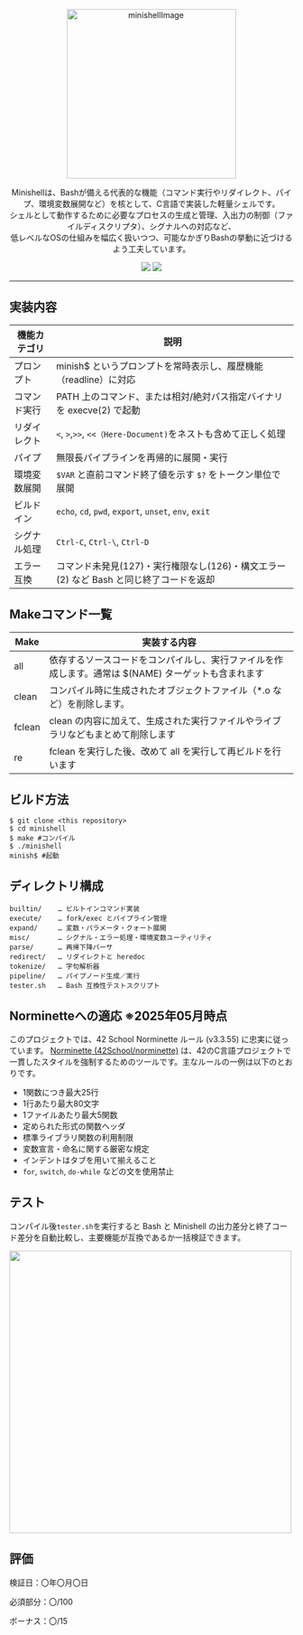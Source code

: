 <!-- [English]() | 日本語 | -->

<p align="center">
  <picture>
    <img height="300" alt="minishellImage" src="https://github.com/user-attachments/assets/96aab2ee-f9e3-4db8-ac33-61ad4aed5ad8">
  </picture>
</p>

<!--  <hr style="border: none; height: 0.2px; background-color: #ccc;" /> -->

<p align="center">
Minishellは、Bashが備える代表的な機能（コマンド実行やリダイレクト、パイプ、環境変数展開など）を核として、C言語で実装した軽量シェルです。<br>
シェルとして動作するために必要なプロセスの生成と管理、入出力の制御（ファイルディスクリプタ）、シグナルへの対応など、<br>
低レベルなOSの仕組みを幅広く扱いつつ、可能なかぎりBashの挙動に近づけるよう工夫しています。
</p>

<p align="center">
  <img src="https://img.shields.io/badge/-C-213a70.svg?logo=C&style=flat">
  <img src="https://img.shields.io/badge/-Linux-ea5520.svg?logo=linux&style=flat">
</p>

<hr>

## 実装内容

| 機能カテゴリ | 説明 |
|-----------|---------------------------------------------------------------------|
| プロンプト   | 	minish$ というプロンプトを常時表示し、履歴機能（readline）に対応 |
| コマンド実行      | PATH 上のコマンド、または相対/絶対パス指定バイナリを execve(2) で起動 |
| リダイレクト    | `<`, `>`,`>>`, `<<（Here-Document)`をネストも含めて正しく処理 |
| パイプ | 無限長パイプラインを再帰的に展開・実行 |
| 環境変数展開   | `$VAR` と直前コマンド終了値を示す `$?` をトークン単位で展開 |
| ビルドイン     | `echo`, `cd`, `pwd`, `export`, `unset`, `env`, `exit` |
| シグナル処理   | `Ctrl-C`, `Ctrl-\`, `Ctrl-D` |
| エラー互換 | コマンド未発見(127)・実行権限なし(126)・構文エラー(2) など Bash と同じ終了コードを返却 |

## Makeコマンド一覧
| Make | 実装する内容 |
|-----------|-------------------------------------------------|
| all | 依存するソースコードをコンパイルし、実行ファイルを作成します。通常は $(NAME) ターゲットも含まれます |
| clean | コンパイル時に生成されたオブジェクトファイル（*.o など）を削除します。 |
| fclean | clean の内容に加えて、生成された実行ファイルやライブラリなどもまとめて削除します |
| re | fclean を実行した後、改めて all を実行して再ビルドを行います |


## ビルド方法
```
$ git clone <this repository>
$ cd minishell
$ make #コンパイル
$ ./minishell
minish$ #起動
```
## ディレクトリ構成
```
builtin/    … ビルトインコマンド実装
execute/    … fork/exec とパイプライン管理
expand/     … 変数・パラメータ・クォート展開
misc/       … シグナル・エラー処理・環境変数ユーティリティ
parse/      … 再帰下降パーサ
redirect/   … リダイレクトと heredoc
tokenize/   … 字句解析器
pipeline/   … パイプノード生成／実行
tester.sh   … Bash 互換性テストスクリプト
```

## Norminetteへの適応 ※2025年05月時点

このプロジェクトでは、42 School Norminette ルール (v3.3.55) に忠実に従っています。
[Norminette (42School/norminette)](https://github.com/42School/norminette)
 は、42のC言語プロジェクトで一貫したスタイルを強制するためのツールです。主なルールの一例は以下のとおりです。

- 1関数につき最大25行
- 1行あたり最大80文字
- 1ファイルあたり最大5関数
- 定められた形式の関数ヘッダ
- 標準ライブラリ関数の利用制限
- 変数宣言・命名に関する厳密な規定
- インデントはタブを用いて揃えること
- `for`, `switch`, `do-while` などの文を使用禁止
  
## テスト
コンパイル後`tester.sh`を実行すると Bash と Minishell の出力差分と終了コード差分を自動比較し、主要機能が互換であるか一括検証できます。
<p align="left">
  <img src="https://github.com/user-attachments/assets/acb01f2c-5a10-4465-86d0-332571e75438" height="500">
</p>

## 評価

検証日：〇年〇月〇日

必須部分：〇/100

ボーナス：〇/15

